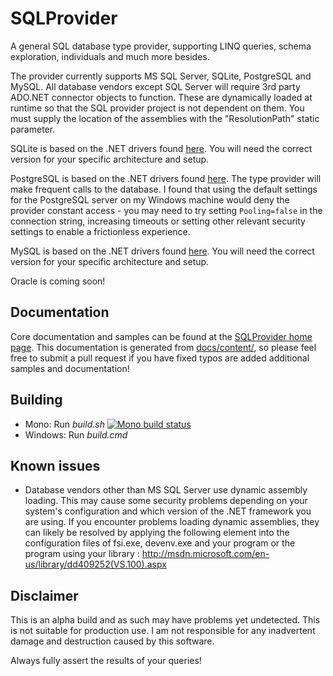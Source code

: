 # SQLProvider

A general SQL database type provider, supporting LINQ queries, schema exploration, individuals and much more besides.

The provider currently supports MS SQL Server, SQLite, PostgreSQL and MySQL.  All database vendors except SQL Server will require 3rd party ADO.NET connector objects to function.  These are dynamically loaded at runtime so that the SQL provider project is not dependent on them.  You must supply the location of the assemblies with the "ResolutionPath" static parameter.

SQLite is based on the .NET drivers found [here](http://system.data.sqlite.org/index.html/doc/trunk/www/downloads.wiki).  You will need the correct version for your specific architecture and setup.

PostgreSQL is based on the .NET drivers found [here](http://npgsql.projects.pgfoundry.org/).  The type provider will make frequent calls to the database.  I found that using the default settings for the PostgreSQL server on my Windows machine would deny the provider constant access - you may need to try setting  `Pooling=false` in the connection string, increasing timeouts or setting other relevant security settings to enable a frictionless experience.

MySQL is based on the .NET drivers found [here](http://dev.mysql.com/downloads/connector/net/1.0.html).  You will need the correct version for your specific architecture and setup.

Oracle is coming soon!

## Documentation

Core documentation and samples can be found at the [SQLProvider home page](http://fsprojects.github.io/SQLProvider/). This documentation is generated from [docs/content/](https://github.com/fsprojects/SQLProvider/tree/master/docs/content), so please feel free to submit a pull request if you have fixed typos are added additional samples and documentation!

## Building

* Mono: Run *build.sh*  [![Mono build status](https://travis-ci.org/fsprojects/SQLProvider.png)](https://travis-ci.org/fsprojects/SQLProvider)
* Windows: Run *build.cmd* 

## Known issues

- Database vendors other than MS SQL Server use dynamic assembly loading.  This may cause some security problems depending on your system's configuration and which version of the .NET framework you are using.  If you encounter problems loading dynamic assemblies, they can likely be resolved by applying the following element into the configuration files of  fsi.exe, devenv.exe and your program or the program using your library : http://msdn.microsoft.com/en-us/library/dd409252(VS.100).aspx

## Disclaimer

This is an alpha build and as such may have problems yet undetected. This is not suitable for production use.  I am not responsible for any inadvertent damage and destruction caused by this software. 

Always fully assert the results of your queries!


